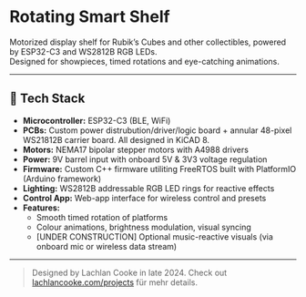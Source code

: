# Rotating Smart Shelf

Motorized display shelf for Rubik’s Cubes and other collectibles, powered by ESP32-C3 and WS2812B RGB LEDs.  
Designed for showpieces, timed rotations and eye-catching animations.

---

## 🧰 Tech Stack

- **Microcontroller:** ESP32-C3 (BLE, WiFi)
- **PCBs:** Custom power distrubution/driver/logic board + annular 48-pixel WS21812B carrier board. All designed in KiCAD 8.
- **Motors:** NEMA17 bipolar stepper motors with A4988 drivers
- **Power:** 9V barrel input with onboard 5V & 3V3 voltage regulation
- **Firmware:** Custom C++ firmware utiliting FreeRTOS built with PlatformIO (Arduino framework)
- **Lighting:** WS2812B addressable RGB LED rings for reactive effects
- **Control App:** Web-app interface for wireless control and presets
- **Features:**
  - Smooth timed rotation of platforms
  - Colour animations, brightness modulation, visual syncing
  - [UNDER CONSTRUCTION] Optional music-reactive visuals (via onboard mic or wireless data stream)

---

> Designed by Lachlan Cooke in late 2024.
> Check out [lachlancooke.com/projects](https://www.lachlancooke.com/projects) für mehr details.
